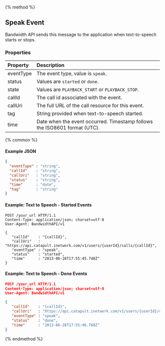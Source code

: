 {% method %}
## Speak Event

Bandwidth API sends this message to the application when text-to-speech starts or stops.

### Properties
| Property  | Description                                                               |
|:----------|:--------------------------------------------------------------------------|
| eventType | The event type, value is `speak`.                                         |
| status    | Values are `started` or `done`.                                           |
| state     | Values are `PLAYBACK_START` or `PLAYBACK_STOP`.                           |
| callId    | The call id associated with the event.                                    |
| callUri   | The full URL of the call resource for this event.                         |
| tag       | String provided when text-to-speech started.                              |
| time      | Date when the event occurred. Timestamp follows the ISO8601 format (UTC). |

{% common %}

#### Example JSON


```json
{
  "eventType" : "string",
  "callId"    : "string",
  "callUri"   : "string",
  "status"    : "string",
  "time"      : "date",
  "tag"       : "string"
}
```


#### Example: Text to Speech - Started Events

```http
POST /your_url HTTP/1.1
Content-Type: application/json; charset=utf-8
User-Agent: BandwidthAPI/v1

{
   "callId"    : "{callId}",
   "callUri"   : "https://api.catapult.inetwork.com/v1/users/{userId}/calls/{callId}",
   "eventType" : "speak",
   "status"    : "started",
   "time"      : "2013-06-26T17:55:45.748Z"
}
```

#### Example: Text to Speech - Done Events

```json
POST /your_url HTTP/1.1
Content-Type: application/json; charset=utf-8
User-Agent: BandwidthAPI/v1

{
   "callId"    : "{callId}",
   "callUri"   : "https://api.catapult.inetwork.com/v1/users/{userId}/calls/{callId}",
   "eventType" : "speak",
   "status"    : "done",
   "time"      : "2013-06-26T17:55:46.768Z"
}
```

{% endmethod %}
